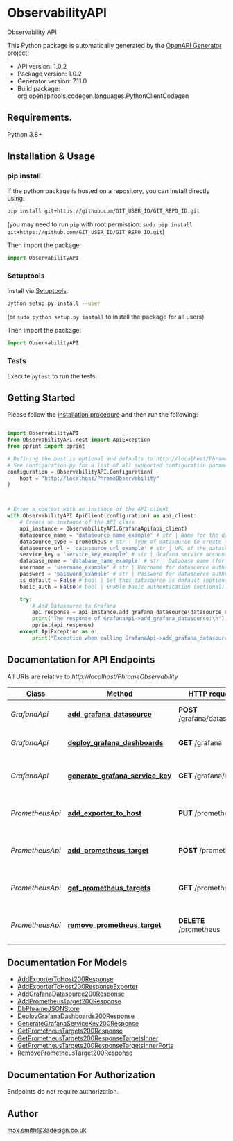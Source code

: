 # ObservabilityAPI
Observability API

This Python package is automatically generated by the [OpenAPI Generator](https://openapi-generator.tech) project:

- API version: 1.0.2
- Package version: 1.0.2
- Generator version: 7.11.0
- Build package: org.openapitools.codegen.languages.PythonClientCodegen

## Requirements.

Python 3.8+

## Installation & Usage
### pip install

If the python package is hosted on a repository, you can install directly using:

```sh
pip install git+https://github.com/GIT_USER_ID/GIT_REPO_ID.git
```
(you may need to run `pip` with root permission: `sudo pip install git+https://github.com/GIT_USER_ID/GIT_REPO_ID.git`)

Then import the package:
```python
import ObservabilityAPI
```

### Setuptools

Install via [Setuptools](http://pypi.python.org/pypi/setuptools).

```sh
python setup.py install --user
```
(or `sudo python setup.py install` to install the package for all users)

Then import the package:
```python
import ObservabilityAPI
```

### Tests

Execute `pytest` to run the tests.

## Getting Started

Please follow the [installation procedure](#installation--usage) and then run the following:

```python

import ObservabilityAPI
from ObservabilityAPI.rest import ApiException
from pprint import pprint

# Defining the host is optional and defaults to http://localhost/PhrameObservability
# See configuration.py for a list of all supported configuration parameters.
configuration = ObservabilityAPI.Configuration(
    host = "http://localhost/PhrameObservability"
)



# Enter a context with an instance of the API client
with ObservabilityAPI.ApiClient(configuration) as api_client:
    # Create an instance of the API class
    api_instance = ObservabilityAPI.GrafanaApi(api_client)
    datasource_name = 'datasource_name_example' # str | Name for the datasource
    datasource_type = prometheus # str | Type of datasource to create (default to prometheus)
    datasource_url = 'datasource_url_example' # str | URL of the datasource endpoint
    service_key = 'service_key_example' # str | Grafana service account key for authentication
    database_name = 'database_name_example' # str | Database name (for database datasources) (optional)
    username = 'username_example' # str | Username for datasource authentication (optional)
    password = 'password_example' # str | Password for datasource authentication (optional)
    is_default = False # bool | Set this datasource as default (optional) (default to False)
    basic_auth = False # bool | Enable basic authentication (optional) (default to False)

    try:
        # Add Datasource to Grafana
        api_response = api_instance.add_grafana_datasource(datasource_name, datasource_type, datasource_url, service_key, database_name=database_name, username=username, password=password, is_default=is_default, basic_auth=basic_auth)
        print("The response of GrafanaApi->add_grafana_datasource:\n")
        pprint(api_response)
    except ApiException as e:
        print("Exception when calling GrafanaApi->add_grafana_datasource: %s\n" % e)

```

## Documentation for API Endpoints

All URIs are relative to *http://localhost/PhrameObservability*

Class | Method | HTTP request | Description
------------ | ------------- | ------------- | -------------
*GrafanaApi* | [**add_grafana_datasource**](docs/GrafanaApi.md#add_grafana_datasource) | **POST** /grafana/datasource | Add Datasource to Grafana
*GrafanaApi* | [**deploy_grafana_dashboards**](docs/GrafanaApi.md#deploy_grafana_dashboards) | **GET** /grafana | Deploy Grafana Dashboards
*GrafanaApi* | [**generate_grafana_service_key**](docs/GrafanaApi.md#generate_grafana_service_key) | **GET** /grafana/auth | Generate Grafana Service Account Key
*PrometheusApi* | [**add_exporter_to_host**](docs/PrometheusApi.md#add_exporter_to_host) | **PUT** /prometheus | Add/Update Specific Exporter for Host
*PrometheusApi* | [**add_prometheus_target**](docs/PrometheusApi.md#add_prometheus_target) | **POST** /prometheus | Add Prometheus Monitoring Target
*PrometheusApi* | [**get_prometheus_targets**](docs/PrometheusApi.md#get_prometheus_targets) | **GET** /prometheus | Get Prometheus Targets Configuration
*PrometheusApi* | [**remove_prometheus_target**](docs/PrometheusApi.md#remove_prometheus_target) | **DELETE** /prometheus | Remove Prometheus Monitoring Target


## Documentation For Models

 - [AddExporterToHost200Response](docs/AddExporterToHost200Response.md)
 - [AddExporterToHost200ResponseExporter](docs/AddExporterToHost200ResponseExporter.md)
 - [AddGrafanaDatasource200Response](docs/AddGrafanaDatasource200Response.md)
 - [AddPrometheusTarget200Response](docs/AddPrometheusTarget200Response.md)
 - [DbPhrameJSONStore](docs/DbPhrameJSONStore.md)
 - [DeployGrafanaDashboards200Response](docs/DeployGrafanaDashboards200Response.md)
 - [GenerateGrafanaServiceKey200Response](docs/GenerateGrafanaServiceKey200Response.md)
 - [GetPrometheusTargets200Response](docs/GetPrometheusTargets200Response.md)
 - [GetPrometheusTargets200ResponseTargetsInner](docs/GetPrometheusTargets200ResponseTargetsInner.md)
 - [GetPrometheusTargets200ResponseTargetsInnerPorts](docs/GetPrometheusTargets200ResponseTargetsInnerPorts.md)
 - [RemovePrometheusTarget200Response](docs/RemovePrometheusTarget200Response.md)


<a id="documentation-for-authorization"></a>
## Documentation For Authorization

Endpoints do not require authorization.


## Author

max.smith@3adesign.co.uk


